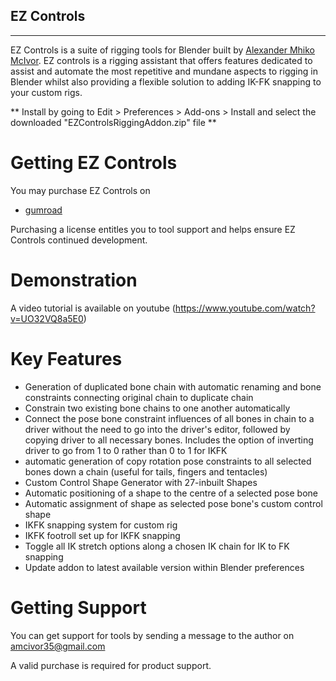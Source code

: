EZ Controls
-----------------------------------------------
-----------------------------------------------

EZ Controls is a suite of rigging tools for Blender built by [Alexander Mhiko McIvor](https://www.artstation.com/mhiko). EZ controls is a rigging assistant that offers features dedicated to assist and automate the most repetitive and mundane aspects to rigging in Blender whilst also providing a flexible solution to adding IK-FK snapping to your custom rigs.

** Install by going to Edit > Preferences > Add-ons > Install and select the downloaded "EZControlsRiggingAddon.zip" file **

# Getting EZ Controls

You may purchase EZ Controls on
 - [gumroad](https://gumroad.com/l/mdgFy)
 

Purchasing a license entitles you to tool support and helps ensure EZ Controls continued development.

# Demonstration

A video tutorial is available on youtube (https://www.youtube.com/watch?v=UO32VQ8a5E0)

# Key Features

- Generation of duplicated bone chain with automatic renaming and bone constraints connecting original chain to duplicate chain
- Constrain two existing bone chains to one another automatically
- Connect the pose bone constraint influences of all bones in chain to a driver without the need to go into the driver's editor, followed by copying driver to all necessary bones. Includes the option of inverting driver to go from 1 to 0 rather than 0 to 1 for IKFK 
- automatic generation of copy rotation pose constraints to all selected bones down a chain (useful for tails, fingers and tentacles)
- Custom Control Shape Generator with 27-inbuilt Shapes
- Automatic positioning of a shape to the centre of a selected pose bone 
- Automatic assignment of shape as selected pose bone's custom control shape
- IKFK snapping system for custom rig
- IKFK footroll set up for IKFK snapping
- Toggle all IK stretch options along a chosen IK chain for IK to FK snapping
- Update addon to latest available version within Blender preferences

# Getting Support

You can get support for tools by sending a message to the author on amcivor35@gmail.com 

A valid purchase is required for product support.


